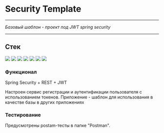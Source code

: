 # Security Template
___

*Базовый шаблон - проект под JWT spring security*
___

 ## Стек
<img src="https://img.shields.io/badge/Java-C71A36?style=for-the-badge&logo=Java&logoColor=white"/> <img src="https://img.shields.io/badge/Spring-6DB33F?style=for-the-badge&logo=spring&logoColor=white"> <img src="https://img.shields.io/badge/SPring boot-%236DB33F?style=for-the-badge&logo=Spring Boot&logoColor=white"/> <img src="https://img.shields.io/badge/H2-black?style=for-the-badge&logo=H2&logoColor=white"/>  <img src="https://img.shields.io/badge/Maven-C71A36?style=for-the-badge&logo=Apache%20Maven&logoColor=white"/>
<img src= "https://img.shields.io/badge/json%20web%20tokens-323330?style=for-the-badge&logo=json-web-tokens&logoColor=pink"> <img src="https://img.shields.io/badge/Flyway-C71A36?style=for-the-badge&logo=Java&logoColor=white"/>

### Функционал

Spring Security + REST + JWT

Настроен сервис регистрации и аутентификации пользователя с использованием токенов.
Приложение - шаблон для использования в качестве базы в других приложениях

### Тестирование

Предусмотрены postam-тесты в папке "Postman".
